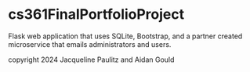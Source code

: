 # cs361FinalPortfolioProject
Flask web application that uses SQLite, Bootstrap, and a partner created microservice that emails administrators and users.

copyright 2024 Jacqueline Paulitz and Aidan Gould
